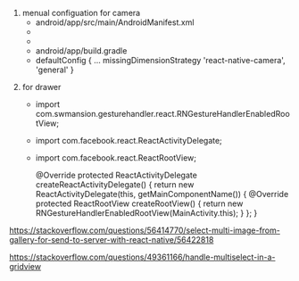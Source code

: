 1. menual configuation for camera
    - android/app/src/main/AndroidManifest.xml
    + <uses-permission android:name="android.permission.RECORD_AUDIO"/>
    + <uses-permission android:name="androidpermissionREAD_EXTERNAL_STORAGE" />
   - android/app/build.gradle
   +  defaultConfig { 
        ... 
        missingDimensionStrategy 'react-native-camera', 'general' 
        }

<!-- drawer start -->
2. for drawer
   - import com.swmansion.gesturehandler.react.RNGestureHandlerEnabledRootView;
   - import com.facebook.react.ReactActivityDelegate;
   - import com.facebook.react.ReactRootView;   

     @Override
    protected ReactActivityDelegate createReactActivityDelegate() {
    return new ReactActivityDelegate(this, getMainComponentName()) {
        @Override
        protected ReactRootView createRootView() {
        return new RNGestureHandlerEnabledRootView(MainActivity.this);
        }
        };
    } 

<!-- drawer end -->

https://stackoverflow.com/questions/56414770/select-multi-image-from-gallery-for-send-to-server-with-react-native/56422818

https://stackoverflow.com/questions/49361166/handle-multiselect-in-a-gridview